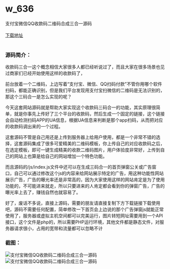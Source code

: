 # w_636
支付宝微信QQ收款码二维码合成三合一源码
<br/></br>
[下载地址](https://www.uuid2.com/636.html "下载地址")
<br/></br>
<h3>源码简介：</h3>
<p>收款码三合一这个概念相信大家很多人都已经听说过了，而且大家在很多场景也见过商家们已经开始使用这样的收款码了，<p>
<p>前台放着一个二维码，上边写着“支付宝、微信、QQ扫码付款”不管你用哪个软件扫码，都能正确识别，但是我们平台发现用支付宝扫微信的二维码是无法识别的，那这个三码合一是怎么实现的呢？<p>
<p>今天这套网站源码就是帮助大家实现这个收款码三码合一的功能，其实原理很简单，就是你事先上传好了三个平台的收款码，然后生成一个固定的链接，这个链接会自动检测扫码APP的UA信息，根据UA信息来判断是那个app扫码，从而把对应的收款码调出来的一个过程。<p>
<p>这套源码不管是自己用还是上传到服务器上给用户使用，都是一个非常不错的选择，这套源码集成了很多可爱精美的二维码模板，你上传自己的对应收款码之后，在选定模板，即可一键生成精美的收款二维码图片，用户体验度非常好，上传到自己的网站上也算是给自己的网站增加一个特色功能。<p>
<p>而且源码的/js/index.js文件中还可以在生成三码合一的首页弹窗公关或广告窗口，自己可以通过修改这个js的内容来给网站展示特定的广告，用这种功能性网站展示广告，广告的曝光率还是非常高的，因为大家使用这样的网站肯定是为了使用功能的，不可能进来就走，所以只要进来的人肯定都会看到你的弹窗广告，广告的曝光率上去了，赚钱自然也就容易了。<p>
<p>好了，废话不多说，直接上源码，需要的朋友请直接复制下方下载链接下载使用吧，源码不需要任何配置，简单修改一下首页会上边说的那个广告弹窗js就能正常使用了，服务器或虚拟主机空间都可以完美运行，图片转短网址需要用到一个API接口，这个文件是php的，所以需要PHP运行环境，其他文件都是静态文件，对服务器请求很小，占用的宽带和流量都可以忽略不计<p>
<h3>截图：</h3>
<img src="https://www.uuid2.com/wp-content/uploads/img/202105/226f01e760.gif" alt="支付宝微信QQ收款码二维码合成三合一源码"><img src="https://www.uuid2.com/wp-content/uploads/img/202105/d1d696b590.gif" alt="支付宝微信QQ收款码二维码合成三合一源码">
